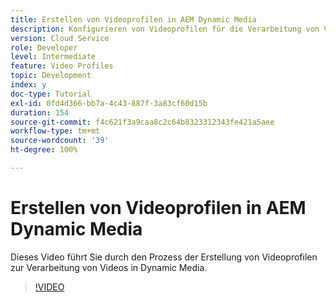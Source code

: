 ```yaml
---
title: Erstellen von Videoprofilen in AEM Dynamic Media
description: Konfigurieren von Videoprofilen für die Verarbeitung von Videos in Dynamic Media
version: Cloud Service
role: Developer
level: Intermediate
feature: Video Profiles
topic: Development
index: y
doc-type: Tutorial
exl-id: 0fd4d366-bb7a-4c43-887f-3a83cf60d15b
duration: 154
source-git-commit: f4c621f3a9caa8c2c64b8323312343fe421a5aee
workflow-type: tm+mt
source-wordcount: '39'
ht-degree: 100%

---
```


# Erstellen von Videoprofilen in AEM Dynamic Media

Dieses Video führt Sie durch den Prozess der Erstellung von Videoprofilen zur Verarbeitung von Videos in Dynamic Media.

>[!VIDEO](https://video.tv.adobe.com/v/335382?quality=12&learn=on)
